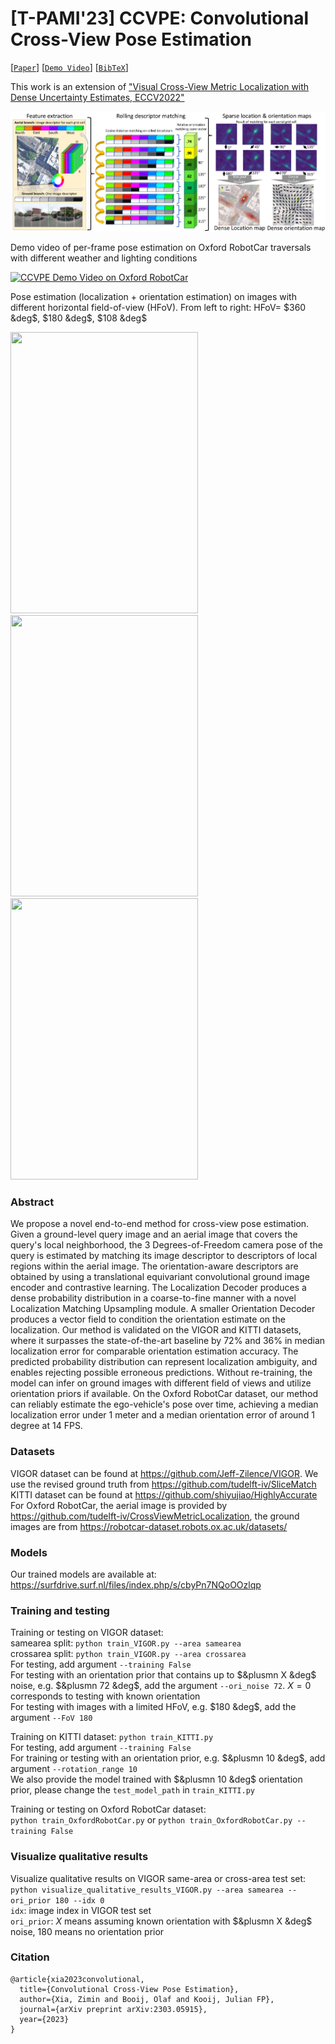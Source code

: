 # [T-PAMI'23] CCVPE: Convolutional Cross-View Pose Estimation
[[`Paper`](https://arxiv.org/pdf/2303.05915v2.pdf)] [[`Demo Video`](http://www.youtube.com/watch?v=9p7bccGZ82Q)] [[`BibTeX`](#citation)]

This work is an extension of ["Visual Cross-View Metric Localization with Dense Uncertainty Estimates, ECCV2022"](https://github.com/tudelft-iv/CrossViewMetricLocalization)

![](figures/overview.png)

Demo video of per-frame pose estimation on Oxford RobotCar traversals with different weather and lighting conditions

[![CCVPE Demo Video on Oxford RobotCar](http://img.youtube.com/vi/9p7bccGZ82Q/0.jpg)](http://www.youtube.com/watch?v=9p7bccGZ82Q "CCVPE Demo Video on Oxford RobotCar")


Pose estimation (localization + orientation estimation) on images with different horizontal field-of-view (HFoV). From left to right: HFoV= $360 &deg$, $180 &deg$, $108 &deg$

<img src="figures/VIGOR_HFOV360.gif" width="300" height="450"/> <img src="figures/VIGOR_HFOV180.gif" width="300" height="450"/> <img src="figures/VIGOR_HFOV108.gif" width="300" height="450"/>



### Abstract
We propose a novel end-to-end method for cross-view pose estimation. Given a ground-level query image and an aerial image that covers the query's local neighborhood, the 3 Degrees-of-Freedom camera pose of the query is estimated by matching its image descriptor to descriptors of local regions within the aerial image. The orientation-aware descriptors are obtained by using a translational equivariant convolutional ground image encoder and contrastive learning. The Localization Decoder produces a dense probability distribution in a coarse-to-fine manner with a novel Localization Matching Upsampling module. A smaller Orientation Decoder produces a vector field to condition the orientation estimate on the localization. Our method is validated on the VIGOR and KITTI datasets, where it surpasses the state-of-the-art baseline by 72% and 36% in median localization error for comparable orientation estimation accuracy. The predicted probability distribution can represent localization ambiguity, and enables rejecting possible erroneous predictions.
Without re-training, the model can infer on ground images with different field of views and utilize orientation priors if available. On the Oxford RobotCar dataset, our method can reliably estimate the ego-vehicle's pose over time, achieving a median localization error under 1 meter and a median orientation error of around 1 degree at 14 FPS.

### Datasets
VIGOR dataset can be found at https://github.com/Jeff-Zilence/VIGOR.
We use the revised ground truth from https://github.com/tudelft-iv/SliceMatch <br />
KITTI dataset can be found at https://github.com/shiyujiao/HighlyAccurate <br />
For Oxford RobotCar, the aerial image is provided by https://github.com/tudelft-iv/CrossViewMetricLocalization, the ground images are from https://robotcar-dataset.robots.ox.ac.uk/datasets/

### Models
Our trained models are available at: https://surfdrive.surf.nl/files/index.php/s/cbyPn7NQoOOzlqp

### Training and testing
Training or testing on VIGOR dataset: <br />
samearea split: `python train_VIGOR.py --area samearea` <br />
crossarea split: `python train_VIGOR.py --area crossarea` <br />
For testing, add argument `--training False` <br />
For testing with an orientation prior that contains up to $&plusmn X &deg$ noise, e.g. $&plusmn 72 &deg$, add the argument `--ori_noise 72`. $X=0$ corresponds to testing with known orientation <br />
For testing with images with a limited HFoV, e.g. $180 &deg$, add the argument `--FoV 180`

Training on KITTI dataset: `python train_KITTI.py` <br />
For testing, add argument `--training False` <br />
For training or testing with an orientation prior, e.g. $&plusmn 10 &deg$, add argument `--rotation_range 10` <br />
We also provide the model trained with $&plusmn 10 &deg$ orientation prior, please change the `test_model_path` in `train_KITTI.py`

Training or testing on Oxford RobotCar dataset: <br />
`python train_OxfordRobotCar.py` or `python train_OxfordRobotCar.py --training False`

### Visualize qualitative results
Visualize qualitative results on VIGOR same-area or cross-area test set: <br />
`python visualize_qualitative_results_VIGOR.py --area samearea --ori_prior 180 --idx 0` <br />
`idx`: image index in VIGOR test set <br />
`ori_prior`: $X$ means assuming known orientation with $&plusmn X &deg$ noise, $180$ means no orientation prior

### Citation
```
@article{xia2023convolutional,
  title={Convolutional Cross-View Pose Estimation},
  author={Xia, Zimin and Booij, Olaf and Kooij, Julian FP},
  journal={arXiv preprint arXiv:2303.05915},
  year={2023}
}
```
